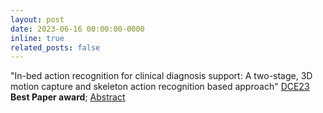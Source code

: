 ```yaml
---
layout: post
date: 2023-06-16 00:00:00-0000
inline: true
related_posts: false
---
```


"In-bed action recognition for clinical diagnosis support: A two-stage, 3D motion capture and skeleton action recognition based approach" [DCE23](https://paginas.fe.up.pt/~dce/2023/programme/awards/) <b>Best Paper award</b>; <a href="assets\pdf\DCE23_abstract.pdf">Abstract</a>
